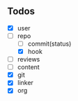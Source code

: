 ## Todos

- [x] user
- [ ] repo
  - [ ] commit(status)
  - [x] hook
- [ ] reviews
- [ ] content
- [x] git
- [x] linker
- [x] org